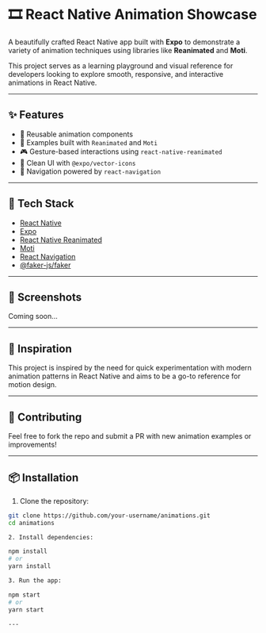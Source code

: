 # 🎞️ React Native Animation Showcase

A beautifully crafted React Native app built with **Expo** to demonstrate a variety of animation techniques using libraries like **Reanimated** and **Moti**.

This project serves as a learning playground and visual reference for developers looking to explore smooth, responsive, and interactive animations in React Native.

---

## ✨ Features

- 🔁 Reusable animation components  
- 🎯 Examples built with `Reanimated` and `Moti`  
- 🎮 Gesture-based interactions using `react-native-reanimated`  
- 🎨 Clean UI with `@expo/vector-icons`  
- 📱 Navigation powered by `react-navigation`  

---

## 🚀 Tech Stack

- [React Native](https://reactnative.dev/)
- [Expo](https://expo.dev/)
- [React Native Reanimated](https://docs.swmansion.com/react-native-reanimated/)
- [Moti](https://moti.fyi/)
- [React Navigation](https://reactnavigation.org/)
- [@faker-js/faker](https://www.npmjs.com/package/@faker-js/faker)

---

## 📸 Screenshots
Coming soon...

---

## 🧠 Inspiration
This project is inspired by the need for quick experimentation with modern animation patterns in React Native and aims to be a go-to reference for motion design.

---

## 🙌 Contributing
Feel free to fork the repo and submit a PR with new animation examples or improvements!

---

## 📦 Installation

1. Clone the repository:

```bash
git clone https://github.com/your-username/animations.git
cd animations

2. Install dependencies:

npm install
# or
yarn install

3. Run the app:

npm start
# or
yarn start

---
